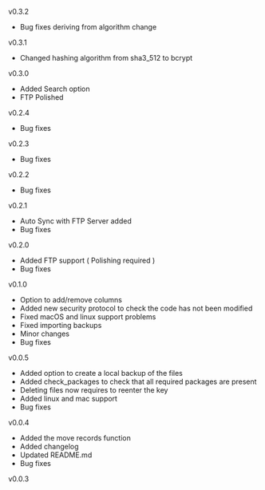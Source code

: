 v0.3.2
- Bug fixes deriving from algorithm change

v0.3.1
- Changed hashing algorithm from sha3_512 to bcrypt

v0.3.0
- Added Search option
- FTP Polished

v0.2.4
- Bug fixes

v0.2.3
- Bug fixes

v0.2.2
- Bug fixes

v0.2.1
- Auto Sync with FTP Server added
- Bug fixes

v0.2.0
- Added FTP support ( Polishing required )
- Bug fixes

v0.1.0
- Option to add/remove columns
- Added new security protocol to check the code has not been modified
- Fixed macOS and linux support problems
- Fixed importing backups
- Minor changes
- Bug fixes

v0.0.5
- Added option to create a local backup of the files
- Added check_packages to check that all required packages are present
- Deleting files now requires to reenter the key
- Added linux and mac support
- Bug fixes

v0.0.4
- Added the move records function
- Added changelog
- Updated README.md
- Bug fixes

v0.0.3